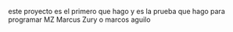este proyecto es el primero que hago y es la prueba que hago para programar
MZ
Marcus Zury o marcos aguilo